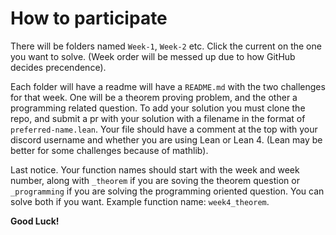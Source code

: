 # How to participate
There will be folders named `Week-1`, `Week-2` etc. Click the current on the one you want to solve. (Week order will be messed up due to how GitHub decides precendence).

Each folder will have a readme will have a `README.md` with the two challenges for that week. One will be a theorem proving problem, and the other a programming related question. To add your solution you must clone the repo, and submit a pr with your solution with a filename in the format of `preferred-name.lean`. Your file should have a comment at the top with your discord username and whether you are using Lean or Lean 4. (Lean may be better for some challenges because of mathlib). 

Last notice. Your function names should start with the week and week number, along with `_theorem` if you are soving the theorem question or `_programming` if you are solving the programming oriented question. You can solve both if you want. Example function name: `week4_theorem`.

<b>Good Luck!</b>
